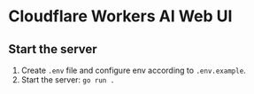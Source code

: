 # Cloudflare Workers AI Web UI

## Start the server

1. Create `.env` file and configure env according to `.env.example`.
2. Start the server: `go run .`
